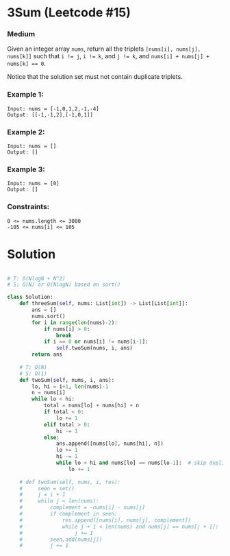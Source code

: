 3Sum (Leetcode #15)
===============================
### Medium

Given an integer array `nums`, return all the triplets `[nums[i], nums[j], nums[k]]` such that `i != j`, `i != k`, and `j != k`, and `nums[i] + nums[j] + nums[k] == 0`.

Notice that the solution set must not contain duplicate triplets.

 

### Example 1:
```
Input: nums = [-1,0,1,2,-1,-4]
Output: [[-1,-1,2],[-1,0,1]]
```

### Example 2:
```
Input: nums = []
Output: []
```

### Example 3:
```
Input: nums = [0]
Output: []
 ```

### Constraints:
```
0 <= nums.length <= 3000
-105 <= nums[i] <= 105
```

Solution
========

```python

# T: O(NlogN + N^2)
# S: O(N) or O(NlogN) based on sort()

class Solution:
    def threeSum(self, nums: List[int]) -> List[List[int]]:
        ans = []
        nums.sort()
        for i in range(len(nums)-2):
            if nums[i] > 0:
                break
            if i == 0 or nums[i] != nums[i-1]:
                self.twoSum(nums, i, ans)
        return ans
    
    # T: O(N)
    # S: O(1)
    def twoSum(self, nums, i, ans):
        lo, hi = i+1, len(nums)-1
        n = nums[i]
        while lo < hi:
            total = nums[lo] + nums[hi] + n
            if total < 0:
                lo += 1
            elif total > 0:
                hi -= 1
            else:
                ans.append([nums[lo], nums[hi], n])
                lo += 1
                hi -= 1
                while lo < hi and nums[lo] == nums[lo-1]:  # skip duplicates
                    lo += 1
                    
    # def twoSum(self, nums, i, res):
    #     seen = set()
    #     j = i + 1
    #     while j < len(nums):
    #         complement = -nums[i] - nums[j]
    #         if complement in seen:
    #             res.append([nums[i], nums[j], complement])
    #             while j + 1 < len(nums) and nums[j] == nums[j + 1]:
    #                 j += 1
    #         seen.add(nums[j])
    #         j += 1
```
